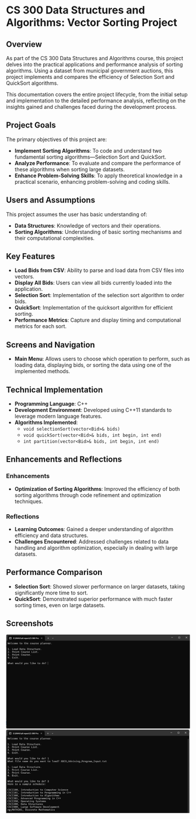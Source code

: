 # CS 300 Data Structures and Algorithms: Vector Sorting Project

## Overview
As part of the CS 300 Data Structures and Algorithms course, this project delves into the practical applications and performance analysis of sorting algorithms. Using a dataset from municipal government auctions, this project implements and compares the efficiency of Selection Sort and QuickSort algorithms.

This documentation covers the entire project lifecycle, from the initial setup and implementation to the detailed performance analysis, reflecting on the insights gained and challenges faced during the development process.

## Project Goals
The primary objectives of this project are:
- **Implement Sorting Algorithms**: To code and understand two fundamental sorting algorithms—Selection Sort and QuickSort.
- **Analyze Performance**: To evaluate and compare the performance of these algorithms when sorting large datasets.
- **Enhance Problem-Solving Skills**: To apply theoretical knowledge in a practical scenario, enhancing problem-solving and coding skills.

## Users and Assumptions
This project assumes the user has basic understanding of:
- **Data Structures**: Knowledge of vectors and their operations.
- **Sorting Algorithms**: Understanding of basic sorting mechanisms and their computational complexities.

## Key Features
- **Load Bids from CSV**: Ability to parse and load data from CSV files into vectors.
- **Display All Bids**: Users can view all bids currently loaded into the application.
- **Selection Sort**: Implementation of the selection sort algorithm to order bids.
- **QuickSort**: Implementation of the quicksort algorithm for efficient sorting.
- **Performance Metrics**: Capture and display timing and computational metrics for each sort.

## Screens and Navigation
- **Main Menu**: Allows users to choose which operation to perform, such as loading data, displaying bids, or sorting the data using one of the implemented methods.

## Technical Implementation
- **Programming Language**: C++
- **Development Environment**: Developed using C++11 standards to leverage modern language features.
- **Algorithms Implemented**:
  - `void selectionSort(vector<Bid>& bids)`
  - `void quickSort(vector<Bid>& bids, int begin, int end)`
  - `int partition(vector<Bid>& bids, int begin, int end)`

## Enhancements and Reflections
### Enhancements
- **Optimization of Sorting Algorithms**: Improved the efficiency of both sorting algorithms through code refinement and optimization techniques.

### Reflections
- **Learning Outcomes**: Gained a deeper understanding of algorithm efficiency and data structures.
- **Challenges Encountered**: Addressed challenges related to data handling and algorithm optimization, especially in dealing with large datasets.

## Performance Comparison
- **Selection Sort**: Showed slower performance on larger datasets, taking significantly more time to sort.
- **QuickSort**: Demonstrated superior performance with much faster sorting times, even on large datasets.

## Screenshots
![Screenshot](https://github.com/Hong-Luu/CS-499-Computer-Science-Capstone/blob/main/Enhancements/CS%20300%20Data%20structure%20and%20algorithm/cs300%201.png)
![Screenshot](https://github.com/Hong-Luu/CS-499-Computer-Science-Capstone/blob/main/Enhancements/CS%20300%20Data%20structure%20and%20algorithm/cs300%202.png)

